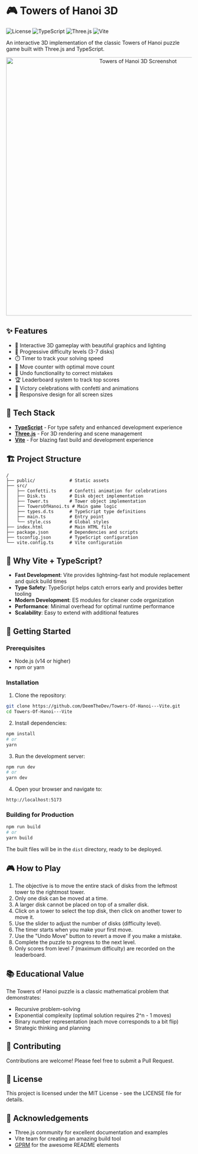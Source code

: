 # 🎮 Towers of Hanoi 3D

![License](https://img.shields.io/github/license/DeemTheDev/Towers-Of-Hanoi---Vite?style=for-the-badge)
![TypeScript](https://img.shields.io/badge/TypeScript-007ACC?style=for-the-badge&logo=typescript&logoColor=white)
![Three.js](https://img.shields.io/badge/Three.js-black?style=for-the-badge&logo=three.js&logoColor=white)
![Vite](https://img.shields.io/badge/vite-%23646CFF.svg?style=for-the-badge&logo=vite&logoColor=white)

An interactive 3D implementation of the classic Towers of Hanoi puzzle game built with Three.js and TypeScript.

<p align="center">
  <img src="screenshot.png" alt="Towers of Hanoi 3D Screenshot" width="700">
</p>

## ✨ Features

- 🎲 Interactive 3D gameplay with beautiful graphics and lighting
- 🎯 Progressive difficulty levels (3-7 disks)
- ⏱️ Timer to track your solving speed
- 🔢 Move counter with optimal move count
- 🔄 Undo functionality to correct mistakes
- 🏆 Leaderboard system to track top scores
- 🎊 Victory celebrations with confetti and animations
- 📱 Responsive design for all screen sizes

## 🚀 Tech Stack

- **[TypeScript](https://www.typescriptlang.org/)** - For type safety and enhanced development experience
- **[Three.js](https://threejs.org/)** - For 3D rendering and scene management
- **[Vite](https://vitejs.dev/)** - For blazing fast build and development experience

## 🏗️ Project Structure

```
/
├── public/             # Static assets
├── src/
│   ├── Confetti.ts     # Confetti animation for celebrations
│   ├── Disk.ts         # Disk object implementation
│   ├── Tower.ts        # Tower object implementation
│   ├── TowersOfHanoi.ts # Main game logic
│   ├── types.d.ts      # TypeScript type definitions
│   ├── main.ts         # Entry point
│   └── style.css       # Global styles
├── index.html          # Main HTML file
├── package.json        # Dependencies and scripts
├── tsconfig.json       # TypeScript configuration
└── vite.config.ts      # Vite configuration
```

## 🎯 Why Vite + TypeScript?

- **Fast Development**: Vite provides lightning-fast hot module replacement and quick build times
- **Type Safety**: TypeScript helps catch errors early and provides better tooling
- **Modern Development**: ES modules for cleaner code organization
- **Performance**: Minimal overhead for optimal runtime performance
- **Scalability**: Easy to extend with additional features

## 🚀 Getting Started

### Prerequisites

- Node.js (v14 or higher)
- npm or yarn

### Installation

1. Clone the repository:
```bash
git clone https://github.com/DeemTheDev/Towers-Of-Hanoi---Vite.git
cd Towers-Of-Hanoi---Vite
```

2. Install dependencies:
```bash
npm install
# or
yarn
```

3. Run the development server:
```bash
npm run dev
# or
yarn dev
```

4. Open your browser and navigate to:
```
http://localhost:5173
```

### Building for Production

```bash
npm run build
# or
yarn build
```

The built files will be in the `dist` directory, ready to be deployed.

## 🎮 How to Play

1. The objective is to move the entire stack of disks from the leftmost tower to the rightmost tower.
2. Only one disk can be moved at a time.
3. A larger disk cannot be placed on top of a smaller disk.
4. Click on a tower to select the top disk, then click on another tower to move it.
5. Use the slider to adjust the number of disks (difficulty level).
6. The timer starts when you make your first move.
7. Use the "Undo Move" button to revert a move if you make a mistake.
8. Complete the puzzle to progress to the next level.
9. Only scores from level 7 (maximum difficulty) are recorded on the leaderboard.

## 📚 Educational Value

The Towers of Hanoi puzzle is a classic mathematical problem that demonstrates:

- Recursive problem-solving
- Exponential complexity (optimal solution requires 2^n - 1 moves)
- Binary number representation (each move corresponds to a bit flip)
- Strategic thinking and planning

## 🤝 Contributing

Contributions are welcome! Please feel free to submit a Pull Request.

## 📝 License

This project is licensed under the MIT License - see the LICENSE file for details.

## 🙏 Acknowledgements

- Three.js community for excellent documentation and examples
- Vite team for creating an amazing build tool
- [GPRM](https://gprm.itsvg.in) for the awesome README elements
